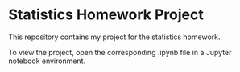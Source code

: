 # Statistics Homework Project

This repository contains my project for the statistics homework.

To view the project, open the corresponding .ipynb file in a Jupyter notebook environment.
